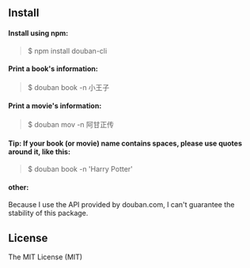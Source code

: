 ## Install
#### Install using npm:
> $ npm install douban-cli

#### Print a book's information:
> $ douban book -n 小王子

#### Print a movie's information:
> $ douban mov -n 阿甘正传

#### Tip: If your book (or movie) name contains spaces, please use quotes around it, like this:
> $ douban book -n 'Harry Potter'

#### other:
 Because I use the API provided by douban.com, I can't guarantee the stability of this package.

## License
The MIT License (MIT)